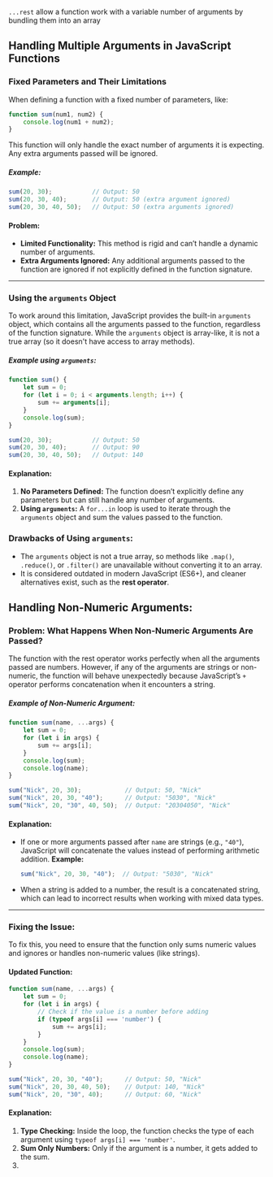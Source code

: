 `...rest` allow a function work with a variable number of arguments by bundling them into an array

## Handling Multiple Arguments in JavaScript Functions

### Fixed Parameters and Their Limitations
When defining a function with a fixed number of parameters, like:
```js
function sum(num1, num2) {
    console.log(num1 + num2);
}
```
This function will only handle the exact number of arguments it is expecting. Any extra arguments passed will be ignored.

##### Example:
```js
sum(20, 30);           // Output: 50
sum(20, 30, 40);       // Output: 50 (extra argument ignored)
sum(20, 30, 40, 50);   // Output: 50 (extra arguments ignored)
```

#### Problem:
- **Limited Functionality:** This method is rigid and can’t handle a dynamic number of arguments.
- **Extra Arguments Ignored:** Any additional arguments passed to the function are ignored if not explicitly defined in the function signature.
***

### Using the `arguments` Object
To work around this limitation, JavaScript provides the built-in `arguments` object, which contains all the arguments passed to the function, regardless of the function signature. While the `arguments` object is array-like, it is not a true array (so it doesn't have access to array methods).

##### Example using `arguments`:
```js
function sum() {
    let sum = 0;
    for (let i = 0; i < arguments.length; i++) {
        sum += arguments[i];
    }
    console.log(sum);
}

sum(20, 30);           // Output: 50
sum(20, 30, 40);       // Output: 90
sum(20, 30, 40, 50);   // Output: 140
```

#### Explanation:

1. **No Parameters Defined:** The function doesn’t explicitly define any parameters but can still handle any number of arguments.
2. **Using `arguments`:** A `for...in` loop is used to iterate through the `arguments` object and sum the values passed to the function.

### Drawbacks of Using `arguments`:
- The `arguments` object is not a true array, so methods like `.map()`, `.reduce()`, or `.filter()` are unavailable without converting it to an array.
- It is considered outdated in modern JavaScript (ES6+), and cleaner alternatives exist, such as the **rest operator**.

## Handling Non-Numeric Arguments:

### Problem: What Happens When Non-Numeric Arguments Are Passed?
The function with the rest operator works perfectly when all the arguments passed are numbers. However, if any of the arguments are strings or non-numeric, the function will behave unexpectedly because JavaScript’s `+` operator performs concatenation when it encounters a string.

##### Example of Non-Numeric Argument:
```js
function sum(name, ...args) {
    let sum = 0;
    for (let i in args) {
        sum += args[i];
    }
    console.log(sum);
    console.log(name);
}

sum("Nick", 20, 30);            // Output: 50, "Nick"
sum("Nick", 20, 30, "40");      // Output: "5030", "Nick"
sum("Nick", 20, "30", 40, 50);  // Output: "20304050", "Nick"
```

#### Explanation:
- If one or more arguments passed after `name` are strings (e.g., `"40"`), JavaScript will concatenate the values instead of performing arithmetic addition.
	**Example:**
	```js
	sum("Nick", 20, 30, "40");  // Output: "5030", "Nick"
	```

- When a string is added to a number, the result is a concatenated string, which can lead to incorrect results when working with mixed data types.
***
### Fixing the Issue:
To fix this, you need to ensure that the function only sums numeric values and ignores or handles non-numeric values (like strings).

#### Updated Function:
```js
function sum(name, ...args) {
    let sum = 0;
    for (let i in args) {
        // Check if the value is a number before adding
        if (typeof args[i] === 'number') {
            sum += args[i];
        }
    }
    console.log(sum);
    console.log(name);
}

sum("Nick", 20, 30, "40");      // Output: 50, "Nick"
sum("Nick", 20, 30, 40, 50);    // Output: 140, "Nick"
sum("Nick", 20, "30", 40);      // Output: 60, "Nick"
```

#### Explanation:
1. **Type Checking:** Inside the loop, the function checks the type of each argument using `typeof args[i] === 'number'`.
2. **Sum Only Numbers:** Only if the argument is a number, it gets added to the sum.
3. 